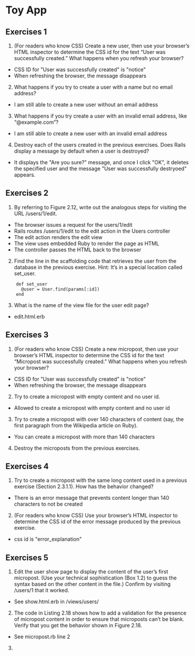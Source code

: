 # Toy App

## Exercises 1

1. (For readers who know CSS) Create a new user, then use your browser’s HTML inspector to determine the CSS id for the text “User was successfully created.” What happens when you refresh your browser?
* CSS ID for "User was successfully created" is "notice"
* When refreshing the browser, the message disappears
2. What happens if you try to create a user with a name but no email address?
* I am still able to create a new user without an email address
3. What happens if you try create a user with an invalid email address, like “@example.com”?
* I am still able to create a new user with an invalid email address
4. Destroy each of the users created in the previous exercises. Does Rails display a message by default when a user is destroyed?
* It displays the "Are you sure?" message, and once I click "OK", it deletes the specified user and the message "User was successfully destryoed" appears. 

## Exercises 2
1. By referring to Figure 2.12, write out the analogous steps for visiting the URL /users/1/edit.
* The browser issues a request for the users/1/edit
* Rails routes /users/1/edit to the edit action in the Users controller
* The edit action renders the edit view
* The view uses embedded Ruby to render the page as HTML
* The controller passes the HTML back to the browser
2. Find the line in the scaffolding code that retrieves the user from the database in the previous exercise. Hint: It’s in a special location called set_user.
```
    def set_user
      @user = User.find(params[:id])
    end
```
3. What is the name of the view file for the user edit page?
* edit.html.erb

## Exercises 3
1. (For readers who know CSS) Create a new micropost, then use your browser’s HTML inspector to determine the CSS id for the text “Micropost was successfully created.” What happens when you refresh your browser?
* CSS ID for "User was successfully created" is "notice"
* When refreshing the browser, the message disappears
2. Try to create a micropost with empty content and no user id.
* Allowed to create a micropost with empty content and no user id
3. Try to create a micropost with over 140 characters of content (say, the first paragraph from the Wikipedia article on Ruby).
* You can create a micropost with more than 140 characters
4. Destroy the microposts from the previous exercises.

## Exercises 4
1. Try to create a micropost with the same long content used in a previous exercise (Section 2.3.1.1). How has the behavior changed?
* There is an error message that prevents content longer than 140 characters to not be created
2. (For readers who know CSS) Use your browser’s HTML inspector to determine the CSS id of the error message produced by the previous exercise.
* css id is "error_explanation"

## Exercises 5
1. Edit the user show page to display the content of the user’s first micropost. (Use your technical sophistication (Box 1.2) to guess the syntax based on the other content in the file.) Confirm by visiting /users/1 that it worked.
* See show.html.erb in /views/users/
2. The code in Listing 2.18 shows how to add a validation for the presence of micropost content in order to ensure that microposts can’t be blank. Verify that you get the behavior shown in Figure 2.18.
* See micropost.rb line 2
3. 